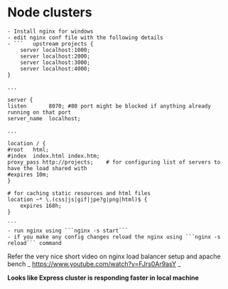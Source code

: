 # Node clusters
	- Install nginx for windows
	- edit nginx conf file with the following details
	- ```	upstream projects {
		server localhost:1000;
		server localhost:2000;
		server localhost:3000;
		server localhost:4000;
	}
	
	...
	
	server {
	listen       8070; #80 port might be blocked if anything already running on that port
	server_name  localhost;

	...
	
	location / {
	#root   html;
	#index  index.html index.htm;
	proxy_pass http://projects;    # for configuring list of servers to have the load shared with
	#expires 10m;
	}
	
	# for caching static resources and html files
	location ~* \.(css|js|gif|jpe?g|png|html)$ {
		expires 168h;
	}
	
	```
	- run nginx using ```nginx -s start```
	- if you make any config changes reload the nginx using ```nginx -s reload``` command

Refer the very nice short video on nginx load balancer setup and apache bench _ https://www.youtube.com/watch?v=FJrs0Ar9asY _



**Looks like Express cluster is responding faster in local machine**